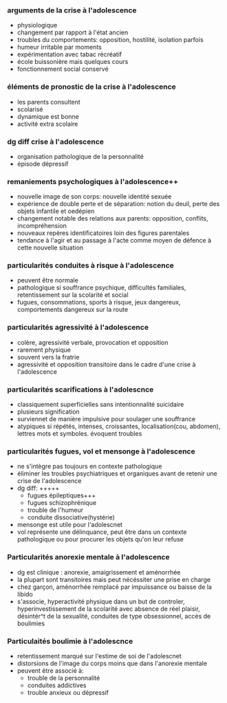### arguments de la crise à l'adolescence
- physiologique
- changement par rapport à l'état ancien
- troubles du comportements: opposition, hostilité, isolation parfois
- humeur irritable par moments
- expérimentation avec tabac récréatif
- école buissonière mais quelques cours
- fonctionnement social conservé

### éléments de pronostic de la crise à l'adolescence
- les parents consultent
- scolarisé
- dynamique est bonne
- activité extra scolaire

### dg diff crise à l'adolescence
- organisation pathologique de la personnalité
- épisode dépressif

### remaniements psychologiques à l'adolescence++
- nouvelle image de son corps: nouvelle identité sexuée
- expérience de double perte et de séparation: notion du deuil, perte des objets infantile et oedépien
- changement notable des relations aux parents: opposition, conflits, incompréhension
- nouveaux repères identificatoires loin des figures parentales
- tendance à l'agir et au passage à l'acte comme moyen de défence à cette nouvelle situation

### particularités conduites à risque à l'adolescence
- peuvent être normale
- pathologique si souffrance psychique, difficultés familiales, retentissement sur la scolarité et social
- fugues, consommations, sports à risque, jeux dangereux, comportements dangereux sur la route

### particularités agressivité à l'adolescence
- colère, agressivité verbale, provocation et opposition
- rarement physique
- souvent vers la fratrie
- agressivité et opposition transitoire dans le cadre d'une crise à l'adolescence

### particularités scarifications à l'adolescnce
- classiquement superficielles sans intentionnalité suicidaire
- plusieurs signification
- surviennet de manière impulsive pour soulager une souffrance
- atypiques si répétés, intenses, croissantes, localisation(cou, abdomen), lettres mots et symboles. évoquent troubles

### particularités fugues, vol et mensonge à l'adolescence
- ne s'intègre pas toujours en contexte pathologique
- éliminer les troubles psychiatriques et organiques avant de retenir une crise de l'adolescence
- dg diff: +++++
    - fugues épileptiques+++
    - fugues schizophrénique
    - trouble de l'humeur
    - conduite dissociative(hystérie)
- mensonge est utile pour l'adolescnet
- vol représente une délinquance, peut être dans un contexte pathologique ou pour procurer les objets qu'on leur refuse

### Particularités anorexie mentale à l'adolescence
- dg est clinique : anorexie, amaigrissement et aménorrhée
- la plupart sont transitoires mais peut nécéssiter une prise en charge
- chez garçon, aménorrhée remplacé par impuissance ou baisse de la libido
- s'associe, hyperactivité physique dans un but de controler, hyperinvestissement de la scolarité avec absence de réel plaisir, désintér^t de la sexualité, conduites de type obsessionnel, accès de boulimies

### Particulaités boulimie à l'adolescnce
- retentissement marqué sur l'estime de soi de l'adolescnet
- distorsions de l'image du corps moins que dans l'anorexie mentale
- peuvent être associé à:
    - trouble de la personnalité
    - conduites addictives
    - trouble anxieux ou dépressif
